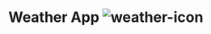 # Weather App ![weather-icon](https://cdn2.iconfinder.com/data/icons/weather-flat-14/64/weather02-512.png)
